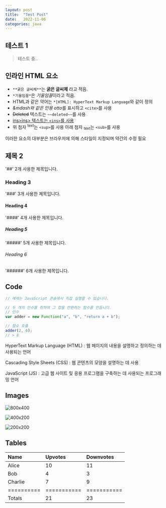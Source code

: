 ```yaml
---
layout: post
title:  "Test Post"
date:   2022-11-06
categories: java
---
```


## 테스트 1

> 테스트 중..

## 인라인 HTML 요소

- `**굵은 글씨체**`는 **굵은 글씨체** 라고 적음.
- `*기울임꼴*`은 *기울임꼴*이라고 적음.
- HTML과 같은 약어는 `*[HTML]: HyperText Markup Language`와 같이 정의
- <cite>&mdash와 같은 인용 otto</cite>를 표시하고 `<cite>`를 사용
- ~~Deleted~~ 텍스트는 `~~deleted~~`를 사용
- <ins>ins>ins> 텍스트는 `<ins>`를 사용
- 위 첨자 <sup>text</sup>는 `<sup>`를 사용
아래 첨자 <sub>text</sub>는 `<sub>`를 사용

이러한 요소의 대부분은 브라우저에 의해 스타일이 지정되며 약간의 수정 필요

## 제목 2
'##' 2개 사용한 제목입니다.

### Heading 3
'###' 3개 사용한 제목입니다.

#### Heading 4
'####' 4개 사용한 제목입니다.

##### Heading 5
'#####' 5개 사용한 제목입니다.

###### Heading 6
'######' 6개 사용한 제목입니다.

## Code
<!-- 
Cum sociis natoque penatibus et magnis dis `code element` montes, nascetur ridiculus mus. -->

~~~js
// 예제는 JavaScript 콘솔에서 직접 실행할 수 있습니다.

// 두 개의 인수를 취하여 그 합을 반환하는 함수를 만듭니다.
// 인수
var adder = new Function("a", "b", "return a + b");

// 함수 호출
adder(2, 6);
// > 8
~~~

<!-- ## 기울기

Cum sociis natoque penatibus et magnis dis parturient montes, nascetur ridiculus mus. Aenean lacinia bibendum nulla sed consectetur. Etiam porta sem malesuada magna mollis euismod. Fusce dapibus, tellus ac cursus commodo, tortor mauris condimentum nibh, ut fermentum massa justo sit amet risus.

* Praesent commodo cursus magna, vel scelerisque nisl consectetur et.
* Donec id elit non mi porta gravida at eget metus.
* Nulla vitae elit libero, a pharetra augue.

Donec ullamcorper nulla non metus auctor fringilla. Nulla vitae elit libero, a pharetra augue.

1. Vestibulum id ligula porta felis euismod semper.
2. Cum sociis natoque penatibus et magnis dis parturient montes, nascetur ridiculus mus.
3. Maecenas sed diam eget risus varius blandit sit amet non magna.

Cras mattis consectetur purus sit amet fermentum. Sed posuere consectetur est at lobortis. -->

HyperText Markup Language (HTML)
: 웹 페이지의 내용을 설명하고 정의하는 데 사용되는 언어

Cascading Style Sheets (CSS)
: 웹 콘텐츠의 모양을 설명하는 데 사용

JavaScript (JS)
: 고급 웹 사이트 및 응용 프로그램을 구축하는 데 사용되는 프로그래밍 언어

<!-- Integer posuere erat a ante venenatis dapibus posuere velit aliquet. Morbi leo risus, porta ac consectetur ac, vestibulum at eros. Nullam quis risus eget urna mollis ornare vel eu leo. -->

## Images
<!-- 
Quisque consequat sapien eget quam rhoncus, sit amet laoreet diam tempus. Aliquam aliquam metus erat, a pulvinar turpis suscipit at. -->

![800x400](https://via.placeholder.com/800x400 "Large example image")

![400x200](https://via.placeholder.com/400x200 "Medium example image")

![200x200](https://via.placeholder.com/200x200 "Small example image")

## Tables
<!-- 
Aenean lacinia bibendum nulla sed consectetur. Lorem ipsum dolor sit amet, consectetur adipiscing elit. -->

| Name     | Upvotes   | Downvotes |
|:---------|:----------|:----------|
| Alice    |        10 |        11 |
| Bob      |         4 |         3 |
| Charlie  |         7 |         9 |
|==========|===========|===========|
|Totals    |        21 |        23 |

<!-- Nullam id dolor id nibh ultricies vehicula ut id elit. Sed posuere consectetur est at lobortis. Nullam quis risus eget urna mollis ornare vel eu leo.

*[HTML]: HyperText Markup Language
*[CSS]: Cascading Style Sheets
*[JS]: JavaScript -->
